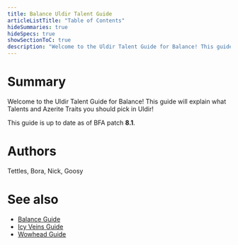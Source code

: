 ```yaml
---
title: Balance Uldir Talent Guide
articleListTitle: "Table of Contents"
hideSummaries: true
hideSpecs: true
showSectionToC: true
description: "Welcome to the Uldir Talent Guide for Balance! This guide will explain what Talents and Azerite Traits you should pick in Uldir!"
---
```


Summary
===
Welcome to the Uldir Talent Guide for Balance! This guide will explain what Talents and Azerite Traits you should pick in Uldir!

This guide is up to date as of BFA patch **8.1**.

Authors
===
Tettles, Bora, Nick, Goosy

See also
===
 - [Balance Guide](/balance/archive/guide)
 - [Icy Veins Guide](https://www.icy-veins.com/wow/balance-druid-pve-dps-guide)
 - [Wowhead Guide](https://www.wowhead.com/balance-druid-guide)
